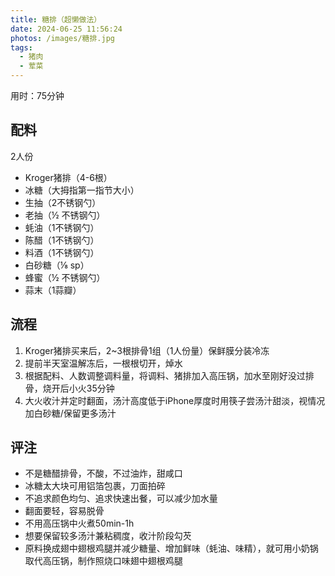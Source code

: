 ```yaml
---
title: 糖排（超懒做法）
date: 2024-06-25 11:56:24
photos: /images/糖排.jpg
tags:
  - 猪肉
  - 荤菜
---
```


用时：75分钟

## 配料

2人份

- Kroger猪排（4-6根）
- 冰糖（大拇指第一指节大小）
- 生抽（2不锈钢勺）
- 老抽（½ 不锈钢勺）
- 蚝油（1不锈钢勺）
- 陈醋（1不锈钢勺）
- 料酒（1不锈钢勺）
- 白砂糖（⅛ sp）
- 蜂蜜（½ 不锈钢勺）
- 蒜末（1蒜瓣）

<!--more-->

## 流程

1. Kroger猪排买来后，2~3根排骨1组（1人份量）保鲜膜分装冷冻
2. 提前半天室温解冻后，一根根切开，焯水
3. 根据配料、人数调整调料量，将调料、猪排加入高压锅，加水至刚好没过排骨，烧开后小火35分钟
4. 大火收汁并定时翻面，汤汁高度低于iPhone厚度时用筷子尝汤汁甜淡，视情况加白砂糖/保留更多汤汁

## 评注

- 不是糖醋排骨，不酸，不过油炸，甜咸口
- 冰糖太大块可用铝箔包裹，刀面拍碎
- 不追求颜色均匀、追求快速出餐，可以减少加水量
- 翻面要轻，容易脱骨
- 不用高压锅中火煮50min-1h
- 想要保留较多汤汁兼粘稠度，收汁阶段勾芡
- 原料换成翅中翅根鸡腿并减少糖量、增加鲜味（蚝油、味精），就可用小奶锅取代高压锅，制作照烧口味翅中翅根鸡腿
